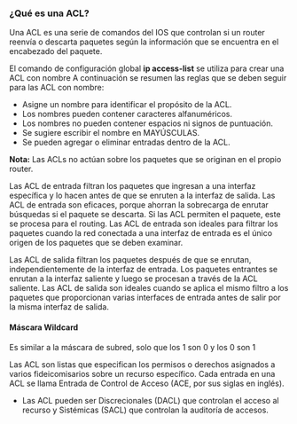 ### ¿Qué es una ACL?

Una ACL es una serie de comandos del IOS que controlan si un router reenvía o descarta paquetes según la información que se encuentra en el encabezado del paquete.

El comando de configuración global **ip access-list** se utiliza para crear una ACL con nombre
A continuación se resumen las reglas que se deben seguir para las ACL con nombre:

- Asigne un nombre para identificar el propósito de la ACL.
- Los nombres pueden contener caracteres alfanuméricos.
- Los nombres no pueden contener espacios ni signos de puntuación.
- Se sugiere escribir el nombre en MAYÚSCULAS.
- Se pueden agregar o eliminar entradas dentro de la ACL.

**Nota:** Las ACLs no actúan sobre los paquetes que se originan en el propio router.

Las ACL de entrada filtran los paquetes que ingresan a una interfaz específica y lo hacen antes de que se enruten a la interfaz de salida. Las ACL de entrada son eficaces, porque ahorran la sobrecarga de enrutar búsquedas si el paquete se descarta. Si las ACL permiten el paquete, este se procesa para el routing. Las ACL de entrada son ideales para filtrar los paquetes cuando la red conectada a una interfaz de entrada es el único origen de los paquetes que se deben examinar.

Las ACL de salida filtran los paquetes después de que se enrutan, independientemente de la interfaz de entrada. Los paquetes entrantes se enrutan a la interfaz saliente y luego se procesan a través de la ACL saliente. Las ACL de salida son ideales cuando se aplica el mismo filtro a los paquetes que proporcionan varias interfaces de entrada antes de salir por la misma interfaz de salida.

#### Máscara Wildcard
Es similar a la máscara de subred, solo que los 1 son 0 y los 0 son 1


Las ACL son listas que especifican los permisos o derechos asignados a varios fideicomisarios sobre un recurso específico. Cada entrada en una ACL se llama Entrada de Control de Acceso (ACE, por sus siglas en inglés).

- Las ACL pueden ser Discrecionales (DACL) que controlan el acceso al recurso y Sistémicas (SACL) que controlan la auditoría de accesos.